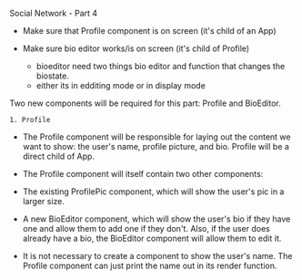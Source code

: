 Social Network - Part 4

-   Make sure that Profile component is on screen (it's child of an App)
-   Make sure bio editor works/is on screen (it's child of Profile)

    -   bioeditor need two things bio editor and function that changes the biostate.
    -   either its in edditing mode or in display mode

Two new components will be required for this part: Profile and BioEditor.

    1. Profile

-   The Profile component will be responsible for laying out the content we want to show: the user's name, profile picture, and bio. Profile will be a direct child of App.

-   The Profile component will itself contain two other components:

-   The existing ProfilePic component, which will show the user's pic in a larger size.

-   A new BioEditor component, which will show the user's bio if they have one and allow them to add one if they don't. Also, if the user does already have a bio, the BioEditor component will allow them to edit it.

-   It is not necessary to create a component to show the user's name. The Profile component can just print the name out in its render function.
